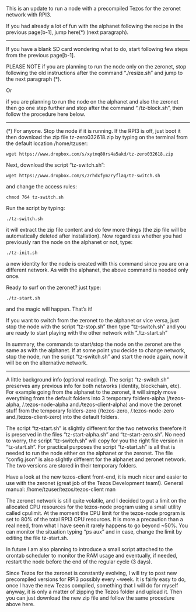 
This is an update to run a node with a precompiled Tezos for the zeronet network with RPI3.

If you had already a lot of fun with the alphanet following the recipe in the previous page[b-1], jump here(*) (next paragraph).

***

If you have a blank SD card wondering what to do, start following few steps from the previous page[b-1].

PLEASE NOTE
if you are planning to run the node only on the zeronet, stop following the old instructions after the command “./resize.sh” and jump to the next paragraph (*).

Or

if you are planning to run the node on the alphanet and also the zeronet then go one step further and stop after the command “./tz-block.sh”, then follow the procedure here below.

***

(*) For anyone.
Stop the node if it is running. If the RPI3 is off, just boot it then download the zip file tz-zero032618.zip
by typing on the terminal from the default location /home/tzuser:

`wget https://www.dropbox.com/s/xytmq80rs4a5akd/tz-zero032618.zip`

Next, download the script “tz-switch.sh”:

`wget https://www.dropbox.com/s/zrhdxfym2ryflaq/tz-switch.sh`

and change the access rules:

`chmod 764 tz-switch.sh`

Run the script by typing:

`./tz-switch.sh`

it will extract the zip file content and do few more things (the zip file will be automatically deleted after installation).
Now regardless whether you had previously ran the node on the alphanet or not, type:

`./tz-init.sh`

a new identity for the node is created with this command since you are on a different network. As with the alphanet, the above command is needed only once.

Ready to surf on the zeronet? just type:

`./tz-start.sh`

and the magic will happen. That’s it!

If you want to switch from the zeronet to the alphanet or vice versa, just stop the node with the script “tz-stop.sh” then type “tz-switch.sh” and you are ready to start playing with the other network with “./tz-start.sh”

In summary, the commands to start/stop the node on the zeronet are the same as with the alphanet. If at some point you decide to change network, stop the node, run the script “tz-switch.sh” and start the node again, now it will be on the alternative network.

***

A little background info (optional reading).
The script “tz-switch.sh” preserves any previous info for both networks (identity, blockchain, etc). For example going from the alphanet to the zeronet, it will simply move everything from the default folders into 3 temporary folders-alpha (/tezos-alpha, /.tezos-node-alpha and./tezos-client-alpha) and move the zeronet stuff from the temporary folders-zero (/tezos-zero, /.tezos-node-zero and./tezos-client-zero) into the default folders.

The script “tz-start.sh” is slightly different for the two networks therefore it is preserved in the files “tz-start-alpha.sh” and “tz-start-zero.sh”. No need to worry, the script “tz-switch.sh” will copy for you the right file version in “tz-start.sh”.
For practical purposes the script “tz-start.sh” is all that is needed to run the node either on the alphanet or the zeronet. The file “config.json” is also slightly different for the alphanet and zeronet network. The two versions are stored in their temporary folders.

Have a look at the new tezos-client front-end, it is much nicer and easier to use with the zeronet (great job of the Tezos Development team!). General manual: /home/tzuser/tezos/tezos-client man

The zeronet network is still quite volatile, and I decided to put a limit on the allocated CPU resources for the tezos-node program using a small utility called cpulimit. At the moment the CPU limit for the tezos-node program is set to 80% of the total RPI3 CPU resources. It is more a precaution than a real need,
from what I have seen it rarely happens to go beyond ~50%. You can monitor the situation typing “ps aux” and in case, change the limit by editing the file tz-start.sh.

In future I am also planning to introduce a small script attached to the crontab scheduler to monitor the RAM usage and eventually, if needed, restart the node before the end of the regular cycle (3 days).

Since Tezos for the zeronet is constantly evolving, I will try to post new precompiled versions for RPI3 possibly every ~week. It is fairly easy to do, once I have the new Tezos compiled, something that I will do for myself anyway, it is only a matter of zipping the Tezos folder and upload it. Then you can just download the new zip file and follow the same procedure above here.


